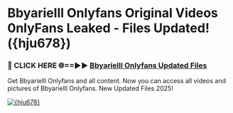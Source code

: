 # Bbyarielll Onlyfans Original Videos 0nlyFans Leaked - Files Updated! ({hju678})

<h3>🔴 CLICK HERE 🌐==►► <a href="https://tinyurl.com/ms9xzufz" rel="nofollow">Bbyarielll Onlyfans Updated Files</a></h3>

Get Bbyarielll Onlyfans and all content. Now you can access all videos and pictures of Bbyarielll Onlyfans. New Updated Files 2025!

[![{hju678}](https://i.imgur.com/PQ7UWWw.gif)](https://tinyurl.com/ms9xzufz)